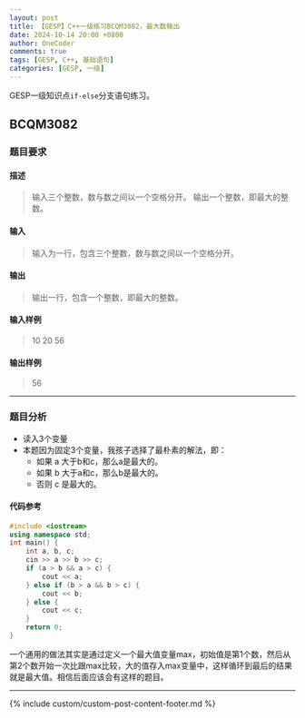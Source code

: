 ```yaml
---
layout: post
title: 【GESP】C++一级练习BCQM3082，最大数输出
date: 2024-10-14 20:00 +0800
author: OneCoder
comments: true
tags: [GESP, C++, 基础语句]
categories: [GESP, 一级]
---
```

GESP一级知识点`if-else`分支语句练习。

<!--more-->

## BCQM3082

### 题目要求

#### 描述

>输入三个整数，数与数之间以一个空格分开。 输出一个整数，即最大的整数。

#### 输入

>输入为一行，包含三个整数，数与数之间以一个空格分开。

#### 输出

>输出一行，包含一个整数，即最大的整数。

#### 输入样例

>10 20 56

#### 输出样例

>56

---

### 题目分析

- 读入3个变量
- 本题因为固定3个变量，我孩子选择了最朴素的解法，即：
  - 如果 a 大于b和c，那么a是最大的。
  - 如果 b 大于a和c，那么b是最大的。
  - 否则 c 是最大的。

#### 代码参考

```cpp
#include <iostream>
using namespace std;
int main() {
    int a, b, c;
    cin >> a >> b >> c;
    if (a > b && a > c) {
        cout << a;
    } else if (b > a && b > c) {
        cout << b;
    } else {
        cout << c;
    }
    return 0;
}
```

一个通用的做法其实是通过定义一个最大值变量max，初始值是第1个数，然后从第2个数开始一次比跟max比较，大的值存入max变量中，这样循环到最后的结果就是最大值。相信后面应该会有这样的题目。

---

{% include custom/custom-post-content-footer.md %}
